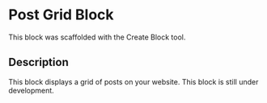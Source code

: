 # Post Grid Block

This block was scaffolded with the Create Block tool.

## Description

This block displays a grid of posts on your website. This block is still under development.
